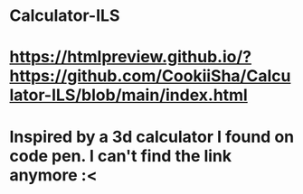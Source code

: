 # Calculator-ILS


# https://htmlpreview.github.io/?https://github.com/CookiiSha/Calculator-ILS/blob/main/index.html
# Inspired by a 3d calculator I found on code pen. I can't find the link anymore :<
